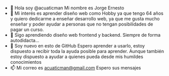 - 👋 Hola soy @acuaticman Mi nombre es Jorge Ernesto
- 👀 Mi interés es aprender diseño web como Hobby ya que tengo 64 años y quiero dedicarme a enseñar desarrollo web, 
      ya que me gusta mucho enseñar y poder ayudar a personas que no tengan posibilidades de pagar un curso.
- 🌱 Sigo aprendiendo diseño web frontend y backend. Siempre de forma autodidacta...
- 💞️ Soy nuevo en esto de GitHub Espero aprender a usarlo, estoy dispuesto a recibir toda la ayuda posible para 
      aprender. Aunque también estoy dispuesto a ayudar a quienes pueda desde mis humildes conocimientos
- 📫 Mi correo es acuaticman@gmail.com Espero sus mensajes


